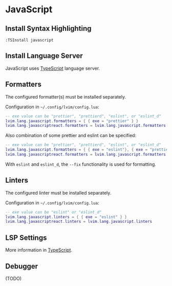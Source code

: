 # JavaScript

## Install Syntax Highlighting

```vim
:TSInstall javascript
```

## Install Language Server

JavaScript uses [TypeScript](/languages/typescript.html#install-language-server) language server.

## Formatters

The configured formatter(s) must be installed separately.

Configuration in `~/.config/lvim/config.lua`:

```lua
-- exe value can be "prettier", "prettierd", "eslint", or "eslint_d"
lvim.lang.javascript.formatters = { { exe = "prettier" } }
lvim.lang.javascriptreact.formatters = lvim.lang.javascript.formatters
```

Also combination of some prettier and eslint can be specified:

```lua
-- exe value can be "prettier", "prettierd", "eslint", or "eslint_d"
lvim.lang.javascript.formatters = { { exe = "eslint"}, { exe = "prettier" } }
lvim.lang.javascriptreact.formatters = lvim.lang.javascript.formatters
```

With `eslint` and `eslint_d`, the `--fix` functionality is used for formatting. 

## Linters

The configured linter must be installed separately.

Configuration in `~/.config/lvim/config.lua`:

```lua
-- exe value can be "eslint" or "eslint_d"
lvim.lang.javascript.linters = { { exe = "eslint" } }
lvim.lang.javascriptreact.linters = lvim.lang.javascript.linters
```

## LSP Settings

More information in [TypeScript](/languages/typescript.html#lsp-settings).

## Debugger

(TODO)
